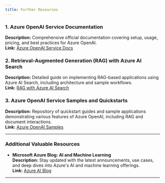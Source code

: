 ```yaml
---
title: Further Resources
---
```


### 1. **Azure OpenAI Service Documentation**  
**Description:** Comprehensive official documentation covering setup, usage, pricing, and best practices for Azure OpenAI.  
**Link:** [Azure OpenAI Service Docs](https://learn.microsoft.com/en-us/azure/cognitive-services/openai/)  
  
### 2. **Retrieval-Augmented Generation (RAG) with Azure AI Search**  
**Description:** Detailed guide on implementing RAG-based applications using Azure AI Search, including architecture and sample workflows.  
**Link:** [RAG with Azure AI Search](https://learn.microsoft.com/en-us/azure/search/retrieval-augmented-generation-overview)  

### 3. **Azure OpenAI Service Samples and Quickstarts**  
**Description:** Repository of quickstart guides and sample applications demonstrating various features of Azure OpenAI, including RAG and document interactions.  
**Link:** [Azure OpenAI Samples](https://github.com/Azure/azure-openai-samples)  
  
---  
  
### **Additional Valuable Resources**  

- **Microsoft Azure Blog: AI and Machine Learning**  
  **Description:** Stay updated with the latest announcements, use cases, and deep dives into Azure's AI and machine learning offerings.  
  **Link:** [Azure AI Blog](https://azure.microsoft.com/en-us/blog/topics/artificial-intelligence/)  
  

---  

<div class="meta_for_parser tablespecs" style="visibility:hidden">In today's era of Generative AI, customers can unlock valuable insights from their unstructured or structured data to drive business value. By infusing AI into their existing or new products, customers can create powerful applications, which puts the power of AI into the hands of their users. For these Generative AI applications to work on customers data, implementing efficient RAG (Retrieval augment generation) solution is key to make sure the right context of the data is provided to the LLM based on the user query.</div>
